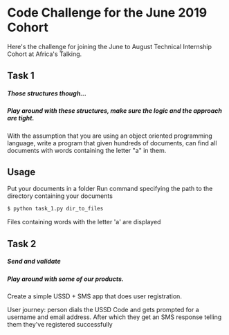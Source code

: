 # Code Challenge for the June 2019 Cohort

Here's the challenge for joining the June to August Technical Internship Cohort at Africa's Talking. 

## Task 1
##### Those structures though...
##### Play around with these structures, make sure the logic and the approach are tight.

With the assumption that you are using an object oriented programming language, write a program that given hundreds of documents, can find all documents with words containing the letter "a" in them.

## Usage
Put your documents in a folder
Run command specifying the path to the directory containing your documents
```sh
$ python task_1.py dir_to_files
```
Files containing words with the letter 'a' are displayed

## Task 2
##### Send and validate
##### Play around with some of our products.

Create a simple USSD + SMS app that does user registration.

User journey: person dials the USSD Code and gets prompted for a username and email address. After which they get an SMS response telling them they've registered successfully



